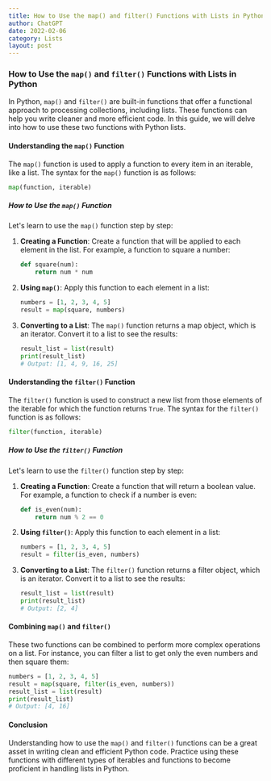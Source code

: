 ```yaml
---
title: How to Use the map() and filter() Functions with Lists in Python
author: ChatGPT
date: 2022-02-06
category: Lists
layout: post
---
```


### How to Use the `map()` and `filter()` Functions with Lists in Python

In Python, `map()` and `filter()` are built-in functions that offer a functional approach to processing collections, including lists. These functions can help you write cleaner and more efficient code. In this guide, we will delve into how to use these two functions with Python lists.

#### Understanding the `map()` Function

The `map()` function is used to apply a function to every item in an iterable, like a list. The syntax for the `map()` function is as follows:

```python
map(function, iterable)
```

##### **How to Use the `map()` Function**

Let's learn to use the `map()` function step by step:

1. **Creating a Function**: Create a function that will be applied to each element in the list. For example, a function to square a number:
   
    ```python
    def square(num):
        return num * num
    ```

2. **Using `map()`**: Apply this function to each element in a list:

    ```python
    numbers = [1, 2, 3, 4, 5]
    result = map(square, numbers)
    ```

3. **Converting to a List**: The `map()` function returns a map object, which is an iterator. Convert it to a list to see the results:

    ```python
    result_list = list(result)
    print(result_list)
    # Output: [1, 4, 9, 16, 25]
    ```

#### Understanding the `filter()` Function

The `filter()` function is used to construct a new list from those elements of the iterable for which the function returns `True`. The syntax for the `filter()` function is as follows:

```python
filter(function, iterable)
```

##### **How to Use the `filter()` Function**

Let's learn to use the `filter()` function step by step:

1. **Creating a Function**: Create a function that will return a boolean value. For example, a function to check if a number is even:
   
    ```python
    def is_even(num):
        return num % 2 == 0
    ```

2. **Using `filter()`**: Apply this function to each element in a list:

    ```python
    numbers = [1, 2, 3, 4, 5]
    result = filter(is_even, numbers)
    ```

3. **Converting to a List**: The `filter()` function returns a filter object, which is an iterator. Convert it to a list to see the results:

    ```python
    result_list = list(result)
    print(result_list)
    # Output: [2, 4]
    ```

#### **Combining `map()` and `filter()`**

These two functions can be combined to perform more complex operations on a list. For instance, you can filter a list to get only the even numbers and then square them:

```python
numbers = [1, 2, 3, 4, 5]
result = map(square, filter(is_even, numbers))
result_list = list(result)
print(result_list)
# Output: [4, 16]
```

#### Conclusion

Understanding how to use the `map()` and `filter()` functions can be a great asset in writing clean and efficient Python code. Practice using these functions with different types of iterables and functions to become proficient in handling lists in Python.
